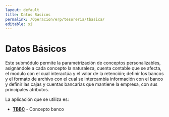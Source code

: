 ```yaml
---
layout: default
title: Datos Basicos
permalink: /Operacion/erp/tesoreria/tbasica/
editable: si
---
```


# Datos Básicos  

Este submódulo permite la parametrización de conceptos personalizables, asignándole a cada concepto la naturaleza, cuenta contable que se afecta, el modulo con el cual interactúa y el valor de la retención; definir los bancos y el formato de archivo con el cual se intercambia información con el banco y definir las cajas y cuentas bancarias que mantiene la empresa, con sus principales atributos.  

La aplicación que se utiliza es:  

* [**TBBC**](http://docs.oasiscom.com/Operacion/erp/tesoreria/tbasica/tbbc)	-	Concepto banco  

